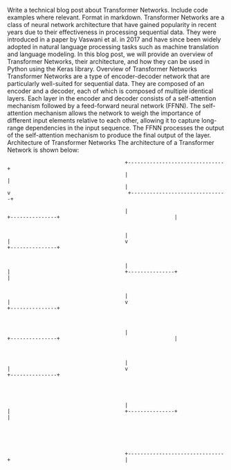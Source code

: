  Write a technical blog post about Transformer Networks. Include code examples where relevant. Format in markdown.
Transformer Networks are a class of neural network architecture that have gained popularity in recent years due to their effectiveness in processing sequential data. They were introduced in a paper by Vaswani et al. in 2017 and have since been widely adopted in natural language processing tasks such as machine translation and language modeling. In this blog post, we will provide an overview of Transformer Networks, their architecture, and how they can be used in Python using the Keras library.
Overview of Transformer Networks
Transformer Networks are a type of encoder-decoder network that are particularly well-suited for sequential data. They are composed of an encoder and a decoder, each of which is composed of multiple identical layers. Each layer in the encoder and decoder consists of a self-attention mechanism followed by a feed-forward neural network (FFNN). The self-attention mechanism allows the network to weigh the importance of different input elements relative to each other, allowing it to capture long-range dependencies in the input sequence. The FFNN processes the output of the self-attention mechanism to produce the final output of the layer.
 Architecture of Transformer Networks
The architecture of a Transformer Network is shown below:
```
                                      +-------------------------------+
                                      |                                      |
                                      |                                      v                                      +-------------------------------+

                                      |                                     +---------------+                                     |


                                      |                                     |                                     v                                     +---------------+


                                      |                                     |                                     +---------------+                                     |


                                      |                                     |                                     v                                     +---------------+



                                      |                                     +---------------+                                     |



                                      |                                     |                                     v                                     +---------------+




                                      |                                     |                                     +---------------+                                     |





                                      +-------------------------------+                                     |














































































































































































































































































































































































































































































































































































































































































































































































































































































































































































































































































































































----------------





















----------------





















































----------------













































----------------












































































































































































































































































--------------------------------


----------------





----------------






















----------------






























----------------
----------------









----------------









